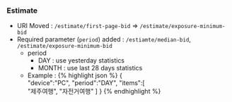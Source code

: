 ### Estimate
   * URI Moved  :   `/estimate/first-page-bid` => `/estimate/exposure-minimum-bid`
   * Required parameter (`period`) added : `/estiamte/median-bid`, `/estimate/exposure-minimum-bid`
     * period
       - DAY : use yesterday statistics
       - MONTH : use last 28 days statistics
     * Example :
{% highlight json %}
{  
   "device":"PC",
   "period":"DAY",
   "items":[  
     "제주여행",
     "자전거여행"
  ]
}
{% endhighlight %}